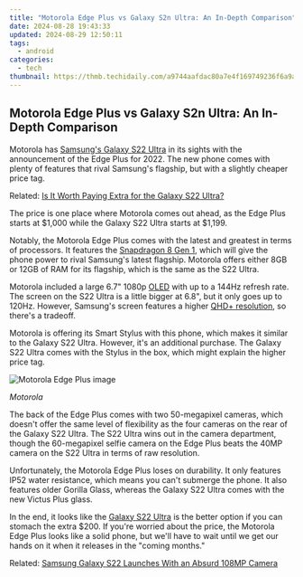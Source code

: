 ```yaml
---
title: "Motorola Edge Plus vs Galaxy S2n Ultra: An In-Depth Comparison"
date: 2024-08-28 19:43:33
updated: 2024-08-29 12:50:11
tags:
  - android
categories:
  - tech
thumbnail: https://thmb.techidaily.com/a9744aafdac80a7e4f169749236f6a9a3444533f48662a5ae5f051ec41bdae27.jpg
---
```


## Motorola Edge Plus vs Galaxy S2n Ultra: An In-Depth Comparison

Motorola has [Samsung's Galaxy S22 Ultra](https://buynow-info.techidaily.com/mobvoi-ticwatch-pro-with-lte-an-in-depth-evaluation-of-the-ultimate-smartwatch-experience/) in its sights with the announcement of the Edge Plus for 2022\. The new phone comes with plenty of features that rival Samsung's flagship, but with a slightly cheaper price tag.

Related: [Is It Worth Paying Extra for the Galaxy S22 Ultra?](https://buynow-info.techidaily.com/mobvoi-ticwatch-pro-with-lte-an-in-depth-evaluation-of-the-ultimate-smartwatch-experience/) 

 The price is one place where Motorola comes out ahead, as the Edge Plus starts at $1,000 while the Galaxy S22 Ultra starts at $1,199.

 Notably, the Motorola Edge Plus comes with the latest and greatest in terms of processors. It features the [Snapdragon 8 Gen 1](https://instagram-clips.techidaily.com/a-detailed-walkthrough-for-integrating-instagram-effects-on-archive-media-for-2024/), which will give the phone power to rival Samsung's latest flagship. Motorola offers either 8GB or 12GB of RAM for its flagship, which is the same as the S22 Ultra.

 Motorola included a large 6.7" 1080p [OLED](https://review-topics.techidaily.com/mkv-to-sony-xperia-5-v-converter-convert-mkv-for-sony-xperia-5-v-by-aiseesoft-video-converter-play-mkv-on-android/) with up to a 144Hz refresh rate. The screen on the S22 Ultra is a little bigger at 6.8", but it only goes up to 120Hz. However, Samsung's screen features a higher [QHD+ resolution](https://eaxpv-info.techidaily.com/new-2024-approved-how-to-binge-worthy-music-reaction-videos-on-youtube/), so there's a tradeoff.

 Motorola is offering its Smart Stylus with this phone, which makes it similar to the Galaxy S22 Ultra. However, it's an additional purchase. The Galaxy S22 Ultra comes with the Stylus in the box, which might explain the higher price tag.

![Motorola Edge Plus image](https://static1.howtogeekimages.com/wordpress/wp-content/uploads/2022/02/motorola-edge-2022-image.jpg) 

_Motorola_

 The back of the Edge Plus comes with two 50-megapixel cameras, which doesn't offer the same level of flexibility as the four cameras on the rear of the Galaxy S22 Ultra. The S22 Ultra wins out in the camera department, though the 60-megapixel selfie camera on the Edge Plus beats the 40MP camera on the S22 Ultra in terms of raw resolution.

 Unfortunately, the Motorola Edge Plus loses on durability. It only features IP52 water resistance, which means you can't submerge the phone. It also features older Gorilla Glass, whereas the Galaxy S22 Ultra comes with the new Victus Plus glass.

 In the end, it looks like the [Galaxy S22 Ultra](https://some-skills.techidaily.com/total-gaze-coverage-camera-analysis-for-2024/) is the better option if you can stomach the extra $200\. If you're worried about the price, the Motorola Edge Plus looks like a solid phone, but we'll have to wait until we get our hands on it when it releases in the "coming months."

Related: [Samsung Galaxy S22 Launches With an Absurd 108MP Camera](https://some-skills.techidaily.com/total-gaze-coverage-camera-analysis-for-2024/)

<ins class="adsbygoogle"
     style="display:block"
     data-ad-format="autorelaxed"
     data-ad-client="ca-pub-7571918770474297"
     data-ad-slot="1223367746"></ins>



<ins class="adsbygoogle"
     style="display:block"
     data-ad-client="ca-pub-7571918770474297"
     data-ad-slot="8358498916"
     data-ad-format="auto"
     data-full-width-responsive="true"></ins>
